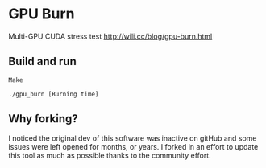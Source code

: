 # GPU Burn
Multi-GPU CUDA stress test
http://wili.cc/blog/gpu-burn.html

## Build and run

`` Make `` 

`` ./gpu_burn [Burning time]  ``

## Why forking? 

I noticed the original dev of this software was inactive on gitHub and some issues were left opened for months, or years. I forked in an effort to update this tool as much as possible thanks to the community effort.
